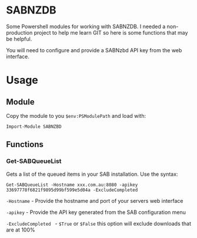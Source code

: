 # SABNZDB
Some Powershell modules for working with SABNZDB. I needed a non-production project to help me learn GIT so here is some functions that may be helpful.

You will need to configure and provide a SABNzbd API key from the web interface.

# Usage

## Module

Copy the module to you `$env:PSModulePath` and load with:

```Import-Module SABNZBD```

## Functions

### Get-SABQueueList

Gets a list of the queued items in your SAB installation. Use the syntax:

`Get-SABQueueList -Hostname xxx.com.au:8080 -apikey 33697778f6821f9895d99bf599e5d04a -ExcludeCompleted`

`-Hostname` - Provide the hostname and port of your servers web interface

`-apikey` - Provide the API key generated from the SAB configuration menu

`-ExcludeCompleted ` - `$True` or `$False` this option will exclude downloads that are at 100%